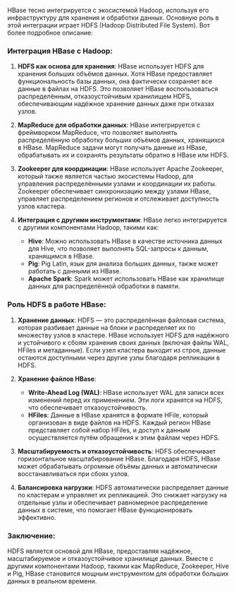 HBase тесно интегрируется с экосистемой Hadoop, используя его инфраструктуру для хранения и обработки данных. Основную роль в этой интеграции играет HDFS (Hadoop Distributed File System). Вот более подробное описание:

### Интеграция HBase с Hadoop:
1. **HDFS как основа для хранения**: HBase использует HDFS для хранения больших объёмов данных. Хотя HBase предоставляет функциональность базы данных, она фактически сохраняет все данные в файлах на HDFS. Это позволяет HBase воспользоваться распределённым, отказоустойчивым хранилищем HDFS, обеспечивающим надёжное хранение данных даже при отказах узлов.

2. **MapReduce для обработки данных**: HBase интегрируется с фреймворком MapReduce, что позволяет выполнять распределённую обработку больших объёмов данных, хранящихся в HBase. MapReduce задачи могут получать данные из HBase, обрабатывать их и сохранять результаты обратно в HBase или HDFS.

3. **Zookeeper для координации**: HBase использует Apache Zookeeper, который также является частью экосистемы Hadoop, для управления распределёнными узлами и координации их работы. Zookeeper обеспечивает синхронизацию между узлами HBase, управляет распределением регионов и отслеживает доступность узлов кластера.

4. **Интеграция с другими инструментами**: HBase легко интегрируется с другими компонентами Hadoop, такими как:
   - **Hive**: Можно использовать HBase в качестве источника данных для Hive, что позволяет выполнять SQL-запросы к данным, хранящимся в HBase.
   - **Pig**: Pig Latin, язык для анализа больших данных, также может работать с данными из HBase.
   - **Apache Spark**: Spark может использовать HBase как хранилище данных для распределённой обработки в памяти.

### Роль HDFS в работе HBase:
1. **Хранение данных**: HDFS — это распределённая файловая система, которая разбивает данные на блоки и распределяет их по множеству узлов в кластере. HBase использует HDFS для надёжного и устойчивого к сбоям хранения своих данных (включая файлы WAL, HFiles и метаданные). Если узел кластера выходит из строя, данные остаются доступными через другие узлы благодаря репликации в HDFS.

2. **Хранение файлов HBase**:
   - **Write-Ahead Log (WAL)**: HBase использует WAL для записи всех изменений перед их применением. Эти логи хранятся на HDFS, что обеспечивает отказоустойчивость.
   - **HFiles**: Данные в HBase хранятся в формате HFile, который организован в виде файлов на HDFS. Каждый регион HBase представляет собой набор HFiles, и доступ к данным осуществляется путём обращения к этим файлам через HDFS.

3. **Масштабируемость и отказоустойчивость**: HDFS обеспечивает горизонтальное масштабирование HBase. Благодаря HDFS, HBase может обрабатывать огромные объёмы данных и автоматически восстанавливаться при сбоях узлов.

4. **Балансировка нагрузки**: HDFS автоматически распределяет данные по кластерам и управляет их репликацией. Это снижает нагрузку на отдельные узлы и обеспечивает равномерное распределение данных в системе, что помогает HBase функционировать эффективно.

### Заключение:
HDFS является основой для HBase, предоставляя надёжное, масштабируемое и отказоустойчивое хранилище данных. Вместе с другими компонентами Hadoop, такими как MapReduce, Zookeeper, Hive и Pig, HBase становится мощным инструментом для обработки больших данных в реальном времени.